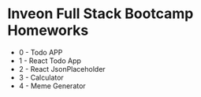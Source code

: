 # Inveon Full Stack Bootcamp Homeworks

* 0 - Todo APP
* 1 - React Todo App
* 2 - React JsonPlaceholder
* 3 - Calculator
* 4 - Meme Generator